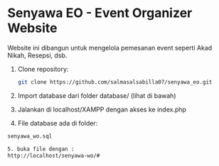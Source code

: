 # Senyawa EO - Event Organizer Website

Website ini dibangun untuk mengelola pemesanan event seperti Akad Nikah, Resepsi, dsb.

1. Clone repository:
   ```bash
   git clone https://github.com/salmasalsabilla07/senyawa_eo.git

2. Import database dari folder database/ (lihat di bawah)
3. Jalankan di localhost/XAMPP dengan akses ke index.php

4. File database ada di folder:
```bash
senyawa_wo.sql

5. buka file dengan :
http://localhost/senyawa-wo/# 

